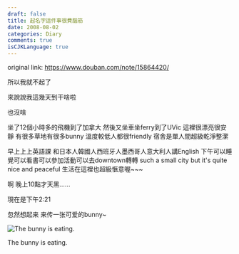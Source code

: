 ```yaml
---
draft: false
title: 起名字這件事很費腦筋
date: 2008-08-02
categories: Diary
comments: true
isCJKLanguage: true
---
```


original link: https://www.douban.com/note/15864420/

所以我就不起了


來說說我這幾天到干啥啦

也沒啥

坐了12個小時多的飛機到了加拿大
然後又坐車坐ferry到了UVic
這裡很漂亮很安靜
有很多草地有很多bunny
溫度較低人都很friendly
宿舍是單人間超級乾淨整潔

早上上上英語課
和日本人韓國人西班牙人墨西哥人意大利人講English
下午可以睡覺可以看書可以參加活動可以去downtown轉轉
such a small city
but it's quite nice and peaceful
生活在這裡也超級愜意喔~~~

啊
晚上10點才天黑......

現在是下午2:21


忽然想起来
来传一张可爱的bunny~

![The bunny is eating.](https://static.zhuzi.dev/2008/08/p15864420-1.jpg)

The bunny is eating.
